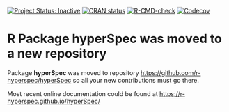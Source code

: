  
<!-- badges: start -->
[![Project Status: Inactive](https://www.repostatus.org/badges/latest/inactive.svg)](https://www.repostatus.org/#inactive)
[![CRAN status](https://www.r-pkg.org/badges/version-last-release/hyperSpec)](https://cran.r-project.org/package=hyperSpec)
[![R-CMD-check](https://github.com/cbeleites/hyperSpec/workflows/R-CMD-check/badge.svg?branch=develop)](https://github.com/cbeleites/hyperSpec/actions)
[![Codecov](https://codecov.io/gh/cbeleites/hyperSpec/branch/develop/graph/badge.svg)](https://codecov.io/gh/cbeleites/hyperSpec?branch=develop)
<!-- [![metacran downloads](https://cranlogs.r-pkg.org/badges/grand-total/hyperSpec)](https://cran.r-project.org/package=hyperSpec) -->
<!-- [![metacran downloads](https://cranlogs.r-pkg.org/badges/hyperSpec)](https://cran.r-project.org/package=hyperSpec) -->
<!-- [![license](https://img.shields.io/badge/license-GPL--3-blue.svg)](https://www.gnu.org/licenses/gpl-3.0.en.html) -->
<!-- badges: end -->

<!-- ---------------------------------------------------------------------- -->


# R Package **hyperSpec** was moved to a new repository

Package **hyperSpec** was moved to repository https://github.com/r-hyperspec/hyperSpec so all your new contributions must go there.

Most recent online documentation could be found at https://r-hyperspec.github.io/hyperSpec/



<!-- 

# R Package **hyperSpec**

[**R**](https://www.r-project.org/) package **hyperSpec** is the main package in the [**`r-hyperspec`**](https://r-hyperspec.github.io/) family of packages.
The goal of **hyperSpec** (and whole **`r-hyperspec`**) is to make the work with hyperspectral data sets, (i.e. spatially or time-resolved spectra, or spectra with any other kind of information associated with each of the spectra) more comfortable.
The spectra can be data as obtained during 
[XRF](https://en.wikipedia.org/wiki/X-ray_fluorescence),
[UV/VIS](https://en.wikipedia.org/wiki/Ultraviolet%E2%80%93visible_spectroscopy), 
[Fluorescence](https://en.wikipedia.org/wiki/Fluorescence_spectroscopy),
[AES](https://en.wikipedia.org/wiki/Auger_electron_spectroscopy),
[NIR](https://en.wikipedia.org/wiki/Near-infrared_spectroscopy),
[IR](https://en.wikipedia.org/wiki/Infrared_spectroscopy), 
[Raman](https://en.wikipedia.org/wiki/Raman_spectroscopy), 
[NMR](https://en.wikipedia.org/wiki/Nuclear_magnetic_resonance_spectroscopy), 
[MS](https://en.wikipedia.org/wiki/Mass_spectrometry),
etc. spectroscopy measurements.
More generally, any data that is recorded over a discretized variable, e.g. `absorbance = f(wavelength)`, stored as a vector of absorbance values for discrete wavelengths is suitable.



## Documentation

There are two versions of **hyperSpec** online documentation:

a. for the [released version](https://r-hyperspec.github.io/hyperSpec/) and
b. for the [development version](https://r-hyperspec.github.io/hyperSpec/dev/) of **hyperSpec**.

The documentation of the other **`r-hyperspec`** family packages can be found at [r-hyperspec.github.io](https://r-hyperspec.github.io/).


## Issues, Bug Reports and Feature Requests

Issues, bug reports and feature requests should go [here](https://github.com/r-hyperspec/hyperSpec/issues)!


## Installation

### Install from CRAN

You can install the released version of **hyperSpec** from [CRAN](https://cran.r-project.org/package=hyperSpec) with:

```r
install.packages("hyperSpec")
```


### Install from GitHub

You can install the development version of the package from [GitHub](https://github.com/r-hyperspec/hyperSpec):

```r 
if (!require(remotes)) {install.packages("remotes")}
remotes::install_github("r-hyperspec/hyperSpec/hyperSpec")
```

**NOTE 1:**
Usually, "Windows" users need to download, install and properly configure **Rtools** (see [these instructions](https://cran.r-project.org/bin/windows/Rtools/)) to make the code above work.

**NOTE 2:** 
This method will **not** install package's documentation (help pages and vignettes) into your computer.
So you can either use the [online documentation](https://r-hyperspec.github.io/hyperSpec/dev/) or build the package from source (see the next section).


### Install from Source

1. From the **hyperSpec**'s GitHub [repository](https://github.com/r-hyperspec/hyperSpec):
    - If you use Git, `git clone` the branch of interest.
      You may need to fork it before cloning.
    - Or just chose the branch of interest (1 in Figure below), download a ZIP archive with the code (2, 3) and unzip it on your computer.  
![image](https://user-images.githubusercontent.com/12725868/89338263-ffa1dd00-d6a4-11ea-94c2-fa36ee026691.png)

2. Open the downloaded directory in RStudio (preferably, as an RStudio project).
    - The code below works correctly only if your current working directory coincides with the root of the repository, i.e., if it is in the directory that contains file `README.md` and sub-directory `hyperSpec`.
    - If you open RStudio project correctly (e.g., by clicking `project.Rproj` icon ![image](https://user-images.githubusercontent.com/12725868/89340903-26621280-d6a9-11ea-8299-0ec5e9cf7e3e.png) in the directory), then the working directory is set correctly by default.

3. In RStudio 'Console' window, run the code (provided below) to:
    a. Install packages **remotes** and **devtools**.
    b. Install **hyperSpec**'s dependencies.
    c. Create **hyperSpec**'s documentation.
    d. Install package **hyperSpec**.

```r
# Do not abort installation even if some packages are not available
Sys.setenv(R_REMOTES_NO_ERRORS_FROM_WARNINGS = TRUE)

# Install packages remotes and devtools
install.packages(c("remotes", "devtools"))

# Install hyperSpec's dependencies
remotes::install_deps("hyperSpec", dependencies = TRUE)

# Create hyperSpec's documentation
devtools::document("hyperSpec")

# Install package hyperSpec and its dependencies
devtools::install("hyperSpec", build_vignettes = TRUE)
```

**NOTE 1:**
Usually, "Windows" users need to download, install and properly configure **Rtools** (see [these instructions](https://cran.r-project.org/bin/windows/Rtools/)) to make the code above work.

-->

